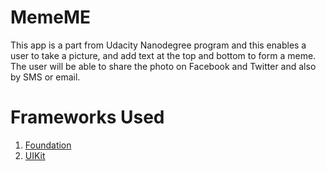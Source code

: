# MemeME

This app is a part from Udacity Nanodegree program and this enables a user to take a picture, and add text at the top and bottom to form a meme. The user will be able to share the photo on Facebook and Twitter and also by SMS or email.

# Frameworks Used

1. [Foundation]()
2. [UIKit]()
